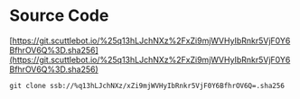# Source Code 

[https://git.scuttlebot.io/%25q13hLJchNXz%2FxZi9mjWVHyIbRnkr5VjF0Y6BfhrOV6Q%3D.sha256](https://git.scuttlebot.io/%25q13hLJchNXz%2FxZi9mjWVHyIbRnkr5VjF0Y6BfhrOV6Q%3D.sha256)

`git clone ssb://%q13hLJchNXz/xZi9mjWVHyIbRnkr5VjF0Y6BfhrOV6Q=.sha256`

